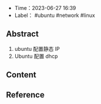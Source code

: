 - Time：2023-06-27 16:39
- Label： #ubuntu #network #linux

## Abstract

1. ubuntu 配置静态 IP
2. Ubuntu 配置 dhcp

## Content

## Reference
